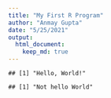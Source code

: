 ```yaml
---
title: "My First R Program"
author: "Anmay Gupta"
date: "5/25/2021"
output: 
  html_document:
    keep_md: true
---
```



```
## [1] "Hello, World!"
```

```
## [1] "Not hello World"
```

